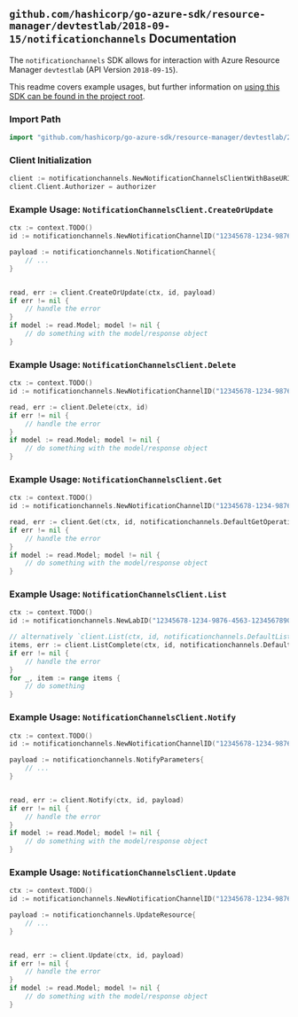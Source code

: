 
## `github.com/hashicorp/go-azure-sdk/resource-manager/devtestlab/2018-09-15/notificationchannels` Documentation

The `notificationchannels` SDK allows for interaction with Azure Resource Manager `devtestlab` (API Version `2018-09-15`).

This readme covers example usages, but further information on [using this SDK can be found in the project root](https://github.com/hashicorp/go-azure-sdk/tree/main/docs).

### Import Path

```go
import "github.com/hashicorp/go-azure-sdk/resource-manager/devtestlab/2018-09-15/notificationchannels"
```


### Client Initialization

```go
client := notificationchannels.NewNotificationChannelsClientWithBaseURI("https://management.azure.com")
client.Client.Authorizer = authorizer
```


### Example Usage: `NotificationChannelsClient.CreateOrUpdate`

```go
ctx := context.TODO()
id := notificationchannels.NewNotificationChannelID("12345678-1234-9876-4563-123456789012", "example-resource-group", "labName", "notificationChannelName")

payload := notificationchannels.NotificationChannel{
	// ...
}


read, err := client.CreateOrUpdate(ctx, id, payload)
if err != nil {
	// handle the error
}
if model := read.Model; model != nil {
	// do something with the model/response object
}
```


### Example Usage: `NotificationChannelsClient.Delete`

```go
ctx := context.TODO()
id := notificationchannels.NewNotificationChannelID("12345678-1234-9876-4563-123456789012", "example-resource-group", "labName", "notificationChannelName")

read, err := client.Delete(ctx, id)
if err != nil {
	// handle the error
}
if model := read.Model; model != nil {
	// do something with the model/response object
}
```


### Example Usage: `NotificationChannelsClient.Get`

```go
ctx := context.TODO()
id := notificationchannels.NewNotificationChannelID("12345678-1234-9876-4563-123456789012", "example-resource-group", "labName", "notificationChannelName")

read, err := client.Get(ctx, id, notificationchannels.DefaultGetOperationOptions())
if err != nil {
	// handle the error
}
if model := read.Model; model != nil {
	// do something with the model/response object
}
```


### Example Usage: `NotificationChannelsClient.List`

```go
ctx := context.TODO()
id := notificationchannels.NewLabID("12345678-1234-9876-4563-123456789012", "example-resource-group", "labName")

// alternatively `client.List(ctx, id, notificationchannels.DefaultListOperationOptions())` can be used to do batched pagination
items, err := client.ListComplete(ctx, id, notificationchannels.DefaultListOperationOptions())
if err != nil {
	// handle the error
}
for _, item := range items {
	// do something
}
```


### Example Usage: `NotificationChannelsClient.Notify`

```go
ctx := context.TODO()
id := notificationchannels.NewNotificationChannelID("12345678-1234-9876-4563-123456789012", "example-resource-group", "labName", "notificationChannelName")

payload := notificationchannels.NotifyParameters{
	// ...
}


read, err := client.Notify(ctx, id, payload)
if err != nil {
	// handle the error
}
if model := read.Model; model != nil {
	// do something with the model/response object
}
```


### Example Usage: `NotificationChannelsClient.Update`

```go
ctx := context.TODO()
id := notificationchannels.NewNotificationChannelID("12345678-1234-9876-4563-123456789012", "example-resource-group", "labName", "notificationChannelName")

payload := notificationchannels.UpdateResource{
	// ...
}


read, err := client.Update(ctx, id, payload)
if err != nil {
	// handle the error
}
if model := read.Model; model != nil {
	// do something with the model/response object
}
```
